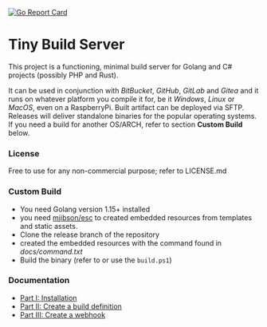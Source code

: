 [![Go Report Card](https://goreportcard.com/badge/github.com/KaiserWerk/Tiny-Build-Server)](https://goreportcard.com/report/github.com/KaiserWerk/Tiny-Build-Server)

# Tiny Build Server

This project is a functioning, minimal build server for Golang and C# projects (possibly PHP and Rust).

It can be used in conjunction with *BitBucket*, *GitHub*, *GitLab* and *Gitea* and it runs on 
whatever platform you compile it for, be it *Windows*, *Linux* or *MacOS*, even on a RaspberryPi.
Built artifact can be deployed via SFTP.
Releases will deliver standalone binaries for the popular operating systems. If you need
a build for another OS/ARCH, refer to section __Custom Build__ below.

### License

Free to use for any non-commercial purpose; refer to LICENSE.md

### Custom Build

* You need Golang version 1.15+ installed
* you need [mjibson/esc](https://github.com/mjibson/esc) to created embedded resources from 
templates and static assets.
* Clone the release branch of the repository
* created the embedded resources with the command found in *docs/command.txt*
* Build the binary (refer to or use the ``build.ps1``)

### Documentation

* [Part I: Installation](docs/installation.md)
* [Part II: Create a build definition](docs/create-a-build-definition.md)
* [Part III: Create a webhook](docs/create-a-webhook.md)


  